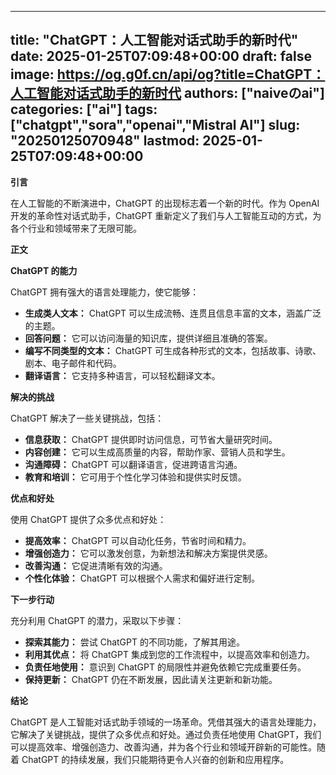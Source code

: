 
---
title: "ChatGPT：人工智能对话式助手的新时代"
date: 2025-01-25T07:09:48+00:00
draft: false
image: https://og.g0f.cn/api/og?title=ChatGPT：人工智能对话式助手的新时代
authors: ["naiveのai"]
categories: ["ai"]
tags: ["chatgpt","sora","openai","Mistral AI"]
slug: "20250125070948"
lastmod: 2025-01-25T07:09:48+00:00
---
**引言**

在人工智能的不断演进中，ChatGPT 的出现标志着一个新的时代。作为 OpenAI 开发的革命性对话式助手，ChatGPT 重新定义了我们与人工智能互动的方式，为各个行业和领域带来了无限可能。

**正文**

**ChatGPT 的能力**

ChatGPT 拥有强大的语言处理能力，使它能够：

* **生成类人文本：** ChatGPT 可以生成流畅、连贯且信息丰富的文本，涵盖广泛的主题。
* **回答问题：** 它可以访问海量的知识库，提供详细且准确的答案。
* **编写不同类型的文本：** ChatGPT 可生成各种形式的文本，包括故事、诗歌、剧本、电子邮件和代码。
* **翻译语言：** 它支持多种语言，可以轻松翻译文本。

**解决的挑战**

ChatGPT 解决了一些关键挑战，包括：

* **信息获取：** ChatGPT 提供即时访问信息，可节省大量研究时间。
* **内容创建：** 它可以生成高质量的内容，帮助作家、营销人员和学生。
* **沟通障碍：** ChatGPT 可以翻译语言，促进跨语言沟通。
* **教育和培训：** 它可用于个性化学习体验和提供实时反馈。

**优点和好处**

使用 ChatGPT 提供了众多优点和好处：

* **提高效率：** ChatGPT 可以自动化任务，节省时间和精力。
* **增强创造力：** 它可以激发创意，为新想法和解决方案提供灵感。
* **改善沟通：** 它促进清晰有效的沟通。
* **个性化体验：** ChatGPT 可以根据个人需求和偏好进行定制。

**下一步行动**

充分利用 ChatGPT 的潜力，采取以下步骤：

* **探索其能力：** 尝试 ChatGPT 的不同功能，了解其用途。
* **利用其优点：** 将 ChatGPT 集成到您的工作流程中，以提高效率和创造力。
* **负责任地使用：** 意识到 ChatGPT 的局限性并避免依赖它完成重要任务。
* **保持更新：** ChatGPT 仍在不断发展，因此请关注更新和新功能。

**结论**

ChatGPT 是人工智能对话式助手领域的一场革命。凭借其强大的语言处理能力，它解决了关键挑战，提供了众多优点和好处。通过负责任地使用 ChatGPT，我们可以提高效率、增强创造力、改善沟通，并为各个行业和领域开辟新的可能性。随着 ChatGPT 的持续发展，我们只能期待更令人兴奋的创新和应用程序。